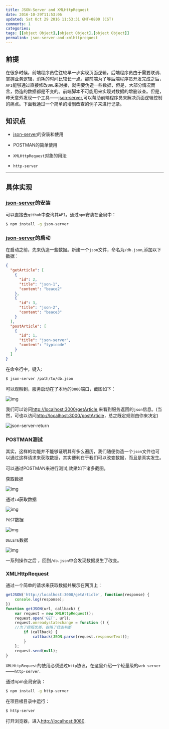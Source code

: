 ```yaml
---
title: JSON-Server and XMLHttpRequest
date: 2016-10-29T11:53:06
updated: Sat Oct 29 2016 11:53:31 GMT+0800 (CST)
comments: 1
categories:
tags: [[object Object],[object Object],[object Object]]
permalink: json-server-and-xmlhttprequest
---
```


## 前提
在很多时候，前端程序员往往较早一步实现页面逻辑，后端程序员由于需要联调、掌握业务逻辑，消耗的时间比较长一点。那前端为了等后端程序员开发完成之后，`API`能够通过直接修改`URL`来对接，就需要伪造一些数据，但是，大部分情况而言，伪造的数据都是不变的。前端脚本不可能用来实现对数据的增删该查。但是，昨天意外发现一个工具——[json-server](https://github.com/typicode/json-server),可以帮助前端程序员来解决页面逻辑控制的痛点。下面我通过一个简单的增删改查的例子来进行记录。

<!--more-->
## 知识点

- [json-server](https://github.com/typicode/json-server)的安装和使用

- POSTMAN的简单使用

- `XMLHttpRequest`对象的用法

- `http-server`

---

## 具体实现

###  [json-server](https://github.com/typicode/json-server)的安装

可以直接去`github`中查询其`API`。通过`npm`安装在全局中：

```bash
$ npm install -g json-server
```

### [json-server](https://github.com/typicode/json-server)的启动

在启动之前，先来伪造一些数据。新建一个`json`文件，命名为`/db.json`,添加以下数据：
```json
{
  "getArticle": [
    {
      "id": 2,
      "title": "json-1",
      "content": "beace2"
    },
    {
      "id": 3,
      "title": "json-2",
      "content": "beace3"
    }
  ],
  "postArticle": [
    {
      "id": 1,
      "title": "json-server",
      "content": "typicode"
    }
  ]
}
```
在命令行中，键入:
```bash
$ json-server /path/to/db.json
```
可以观察到，服务启动在了本地的`3000`端口，截图如下：

![img](https://images-manager.oss-cn-shanghai.aliyuncs.com/static/json-server/json-server-start.png)

我们可以访问[http://localhost:3000/getArticle](http://localhost:3000/getArticle),来看到服务返回的`json`信息。(当然，可也以访问[http://localhost:3000/postArticle](http://localhost:3000/postArticle)，总之既定规则由你来决定)

![json-server-return](http://images-manager.oss-cn-shanghai.aliyuncs.com/static/json-server/json-server-get.png)

### POSTMAN测试

其实，这样的功能并不能够证明其有多么遍历，我们随便伪造一个`json`文件也可以通过这样请求来获取数据，其实便利在于我们可以改变数据，而且是真实发生。

可以通过POSTMAN来进行测试,效果如下诸多截图。

获取数据

![img](https://images-manager.oss-cn-shanghai.aliyuncs.com/static/json-server/json-server-postman.png)

通过`id`获取数据

![img](https://images-manager.oss-cn-shanghai.aliyuncs.com/static/json-server/json-server-postman-delete.png)


`POST`数据

![img](https://images-manager.oss-cn-shanghai.aliyuncs.com/static/json-server/json-server-postman-post.png)


`DELETE`数据

![img](https://images-manager.oss-cn-shanghai.aliyuncs.com/static/json-server/json-server-postman-delete.png)

一系列操作之后 ，回到`/db.json`中会发现数据发生了改变。


### XMLHttpRequest

通过一个简单的请求来获取数据并展示在网页上：

```js
getJSON('http://localhost:3000/getArticle', function(response) {
	console.log(response);
})
function getJSON(url, callback) {
    var request = new XMLHttpRequest();
    request.open('GET', url);
    request.onreadystatechange = function () {
    //为了排版优美，省略了状态判断
        if (callback) {
            callback(JSON.parse(request.responseText));
        }
    };
    request.send(null);
}
```

`XMLHttpRequest`的使用必须通过`http`协议，在这里介绍一个轻量级的`web server`——`http-server`.

通过npm全局安装：

```bash
$ npm install -g http-server
```
在项目根目录中运行：
```bash
$ http-server
```
打开浏览器，进入[http://localhost:8080](http://localhost:8080).



